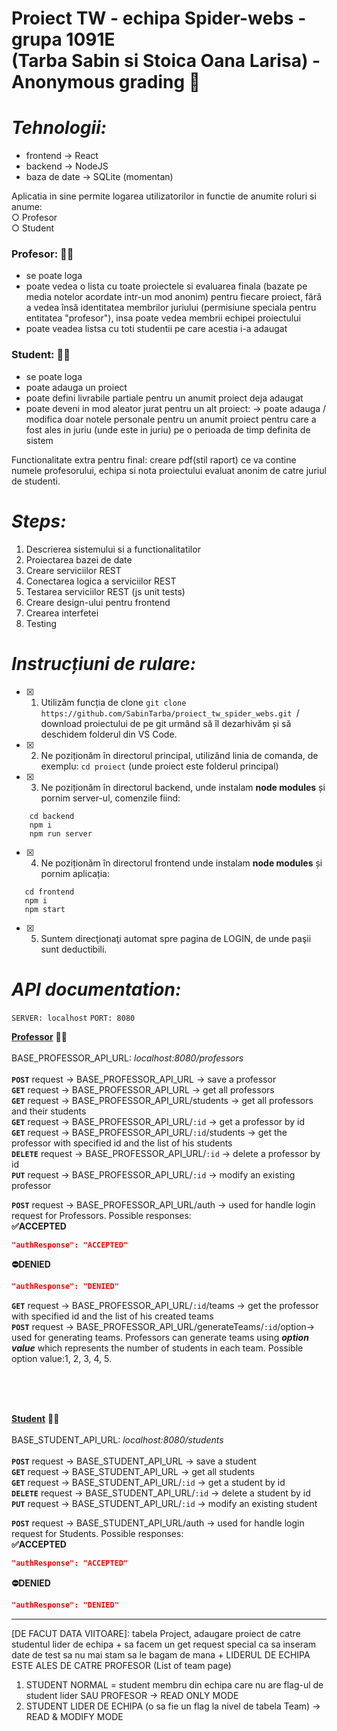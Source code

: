 # Proiect TW - echipa Spider-webs - grupa 1091E <br>(Tarba Sabin si Stoica Oana Larisa) - Anonymous grading 💯

# ***Tehnologii:***
- frontend -> React
- backend -> NodeJS
- baza de date -> SQLite (momentan)

Aplicatia in sine permite logarea utilizatorilor in functie de anumite roluri si anume: <br>
○ Profesor <br>
○ Student

### Profesor: 🧑‍🏫
- se poate loga
- poate vedea o lista cu toate proiectele si evaluarea finala (bazate pe media notelor acordate intr-un mod anonim) pentru fiecare proiect, fără a vedea însă identitatea membrilor juriului (permisiune speciala pentru entitatea "profesor"), insa poate vedea membrii echipei proiectului
- poate veadea listsa cu toti studentii pe care acestia i-a adaugat

### Student: 👨‍🎓
- se poate loga
- poate adauga un proiect
- poate defini livrabile partiale pentru un anumit proiect deja adaugat
- poate deveni in mod aleator jurat pentru un alt proiect:
                  -> poate adauga / modifica doar notele personale pentru un anumit proiect pentru care a fost ales in juriu (unde este in juriu) pe o perioada de timp definita de sistem

Functionalitate extra pentru final: creare pdf(stil raport) ce va contine numele profesorului, echipa si nota proiectului evaluat anonim de catre juriul de studenti.

# ***Steps:***
1. Descrierea sistemului si a functionalitatilor
2. Proiectarea bazei de date
3. Creare serviciilor REST
4. Conectarea logica a serviciilor REST
5. Testarea serviciilor REST (js unit tests)
6. Creare design-ului pentru frontend
7. Crearea interfetei
8. Testing

# ***Instrucțiuni de rulare:***
- [x] 1. Utilizăm funcția de clone ```git clone https://github.com/SabinTarba/proiect_tw_spider_webs.git ```/ download proiectului de pe git urmând să îl dezarhivăm și  să deschidem folderul din VS Code.<br>
- [x] 2. Ne poziționăm în directorul principal, utilizând linia de comanda, de exemplu: ```cd proiect``` (unde proiect este folderul principal)<br>
- [x] 3. Ne poziționăm în directorul backend, unde instalam **node modules** și pornim server-ul, comenzile fiind:
 ```
     cd backend
     npm i
     npm run server
 ```
- [x] 4. Ne poziționăm în directorul frontend unde instalam **node modules** și pornim aplicația:
 ```
    cd frontend
    npm i
    npm start
 ```
- [x] 5. Suntem direcţionaţi automat spre pagina de LOGIN, de unde paşii sunt deductibili.


# ***API documentation:***
```SERVER: localhost```
```PORT: 8080```


<u><strong>Professor</strong></u> 🧑‍🏫 <br><br> 
BASE_PROFESSOR_API_URL: <i>localhost:8080/professors</i> <br><br>
<strong>```POST```</strong> request -> BASE_PROFESSOR_API_URL -> save a professor <br> 
<strong>```GET```</strong> request -> BASE_PROFESSOR_API_URL -> get all professors <br>
<strong>```GET```</strong> request -> BASE_PROFESSOR_API_URL/students -> get all professors and their students <br>
<strong>```GET```</strong> request -> BASE_PROFESSOR_API_URL/```:id``` -> get a professor by id <br>
<strong>```GET```</strong> request -> BASE_PROFESSOR_API_URL/```:id```/students -> get the professor with specified id and the list of his students <br>
<strong>```DELETE```</strong> request -> BASE_PROFESSOR_API_URL/```:id``` -> delete a professor by id <br>
<strong>```PUT```</strong> request -> BASE_PROFESSOR_API_URL/```:id``` -> modify an existing professor <br>

<strong>```POST```</strong> request -> BASE_PROFESSOR_API_URL/auth -> used for handle login request for Professors. Possible responses:<br>
<strong>✅ACCEPTED</strong>
```json
"authResponse": "ACCEPTED"
```
<strong>⛔DENIED</strong>
```json
"authResponse": "DENIED"
```
<strong>```GET```</strong> request -> BASE_PROFESSOR_API_URL/```:id```/teams -> get the professor with specified id and the list of his created teams <br>
<strong>```POST```</strong> request -> BASE_PROFESSOR_API_URL/generateTeams/```:id```/option-> used for generating teams. Professors can generate teams using ***option value*** which represents the number of students in each team. Possible option value:1, 2, 3, 4, 5. <br>

<br><br><br>

<u><strong>Student</strong></u> 🧑‍🎓 <br><br> 
BASE_STUDENT_API_URL: <i>localhost:8080/students</i> <br><br>
<strong>```POST```</strong> request -> BASE_STUDENT_API_URL -> save a student <br> 
<strong>```GET```</strong> request -> BASE_STUDENT_API_URL -> get all students <br>
<strong>```GET```</strong> request -> BASE_STUDENT_API_URL/```:id``` -> get a student by id <br>
<strong>```DELETE```</strong> request -> BASE_STUDENT_API_URL/```:id``` -> delete a student by id <br>
<strong>```PUT```</strong> request -> BASE_STUDENT_API_URL/```:id``` -> modify an existing student <br>

<strong>```POST```</strong> request -> BASE_STUDENT_API_URL/auth -> used for handle login request for Students. Possible responses:<br>
<strong>✅ACCEPTED</strong>
```json
"authResponse": "ACCEPTED"
```
<strong>⛔DENIED</strong>
```json
"authResponse": "DENIED"
```


*******
[DE FACUT DATA VIITOARE]: tabela Project, adaugare proiect de catre studentul lider de echipa + sa facem un get request special ca sa inseram date de test sa nu mai stam sa le bagam de mana + LIDERUL DE ECHIPA ESTE ALES DE CATRE PROFESOR (List of team page)
1. STUDENT NORMAL = student membru din echipa care nu are flag-ul de student lider SAU PROFESOR -> READ ONLY MODE
2. STUDENT LIDER DE ECHIPA (o sa fie un flag la nivel de tabela Team) -> READ & MODIFY MODE
